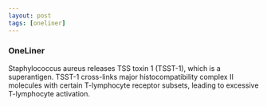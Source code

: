 ```yaml
---
layout: post
tags: [oneliner]
---
```



### OneLiner

Staphylococcus aureus releases TSS toxin 1 (TSST-1), which is a superantigen. TSST-1 cross-links major histocompatibility complex II molecules with certain T-lymphocyte receptor subsets, leading to excessive T-lymphocyte activation.
